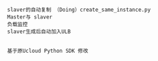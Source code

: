     slaver的自动复制 （Doing）create_same_instance.py
    Master与 slaver
    负载监控
    slaver生成后自动加入ULB
    
    
    基于原Ucloud Python SDK 修改